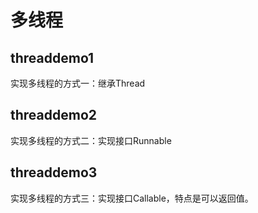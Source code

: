 # 多线程

## threaddemo1
实现多线程的方式一：继承Thread

## threaddemo2
实现多线程的方式二：实现接口Runnable

## threaddemo3
实现多线程的方式三：实现接口Callable<T>，特点是可以返回值。

